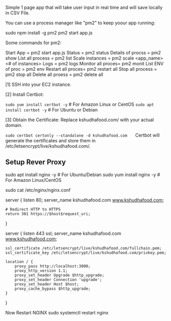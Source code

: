 Simple 1 page app that will take user input in real time and will save locally in CSV File.


You can use a process manager like "pm2" to keep yoour app running:

sudo npm install -g pm2
pm2 start app.js

Some commands for pm2:

Start App         = pm2 start app.js
Status            = pm2 status
Details of procss = pm2 show <proccess id >
List all process  = pm2 list
Scale instances   = pm2 scale <app_name> <# of instances>
Logs              = pm2 logs <process id>
Monitor all proces= pm2 monit
List ENV of proc  = pm2 env <process id>
Restart all proces= pm2 restart all
Stop all process  = pm2 stop all
Delete all proess = pm2 delete all



[1] SSH into your EC2 instance.

[2] Install Certbot:


`sudo yum install certbot -y` # For Amazon Linux or CentOS
`sudo apt install certbot -y` # For Ubuntu or Debian

[3] Obtain the Certificate: Replace kshudhafood.com/ with your actual domain.

`sudo certbot certonly --standalone -d kshudhafood.com   `
Certbot will generate the certificates and store them in /etc/letsencrypt/live/kshudhafood.com/.


## Setup Rever Proxy
sudo apt install nginx -y   # For Ubuntu/Debian
sudo yum install nginx -y   # For Amazon Linux/CentOS

sudo cat /etc/nginx/nginx.conf

server {
    listen 80;
    server_name kshudhafood.com www.kshudhafood.com;

    # Redirect HTTP to HTTPS
    return 301 https://$host$request_uri;
}

server {
    listen 443 ssl;
    server_name kshudhafood.com www.kshudhafood.com;

    ssl_certificate /etc/letsencrypt/live/kshudhafood.com/fullchain.pem;
    ssl_certificate_key /etc/letsencrypt/live/kshudhafood.com/privkey.pem;

    location / {
        proxy_pass http://localhost:3000;
        proxy_http_version 1.1;
        proxy_set_header Upgrade $http_upgrade;
        proxy_set_header Connection 'upgrade';
        proxy_set_header Host $host;
        proxy_cache_bypass $http_upgrade;
    }
}



Now Restart NGINX
sudo systemctl restart nginx

